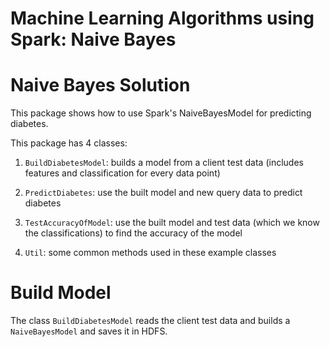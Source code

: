 Machine Learning Algorithms using Spark: Naive Bayes
====================================================


Naive Bayes Solution
====================
This package shows how to use Spark's NaiveBayesModel for predicting diabetes.

This package has 4 classes:

1. ````BuildDiabetesModel````: builds a model from a client test data (includes 
   features and classification for every data point)

 
2. ````PredictDiabetes````: use the built model and new query data to predict diabetes


3. ````TestAccuracyOfModel````: use the built model and test data (which we know the 
   classifications) to find the accuracy of the model


4. ````Util````: some common methods used in these example classes


Build Model
===========
The class ````BuildDiabetesModel```` reads the client test data 
and builds a ````NaiveBayesModel```` and saves 
it in HDFS.

